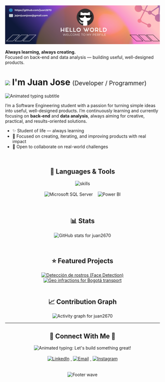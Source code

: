 <!-- ====== BANNER ====== -->
![Juan Jose Banner](./banner.png)

<!-- Hero text (replaces the previous right-aligned owl image) -->
<p align="left">
  <strong>Always learning, always creating.</strong><br/>
  Focused on back-end and data analysis — building useful, well-designed products.
</p>

<!-- ====== HEADER ====== -->
<h1>
  <img src="https://emojis.slackmojis.com/emojis/images/1531849430/4246/blob-sunglasses.gif?1531849430" width="30" />
  I'm Juan Jose
  <span style="font-size:0.7em; font-weight:400;">(Developer / Programmer)</span>
</h1>

<!-- Animated subtitle -->
<p align="left">
  <img
    src="https://readme-typing-svg.demolab.com?font=JetBrains+Mono&weight=700&size=20&pause=1200&color=79D3C3&vCenter=true&width=750&lines=Software+Engineering+student;Back-end+%26+Data+Analysis+focused;I+love+building+useful%2C+well-designed+products;Always+learning%2C+always+creating"
    alt="Animated typing subtitle"
  />
</p>

<!-- ====== INTRO ====== -->
<p align="left">
  I’m a Software Engineering student with a passion for turning simple ideas into useful, well-designed products.
  I’m continuously learning and currently focusing on <b>back-end</b> and <b>data analysis</b>, always aiming for creative,
  practical, and results-oriented solutions.
</p>

- ✨ Student of life — always learning  
- 🌱 Focused on creating, iterating, and improving products with real impact  
- 🤝 Open to collaborate on real-world challenges

<br/>

<!-- ====== STACK / SKILLS ====== -->
<h2 align="center">🧰 Languages & Tools</h2>

<!-- Row 1: skillicons (incluye PostgreSQL y mantiene MySQL) -->
<p align="center">
  <img
    src="https://skillicons.dev/icons?i=py,java,js,html,css,git,mysql,cs"
    height="48"
    alt="skills"
  />
</p>

<!-- Row 2: Shields (Power BI) -->
<p align="center">
  <!-- Microsoft SQL Server -->
  <img
    src="https://img.shields.io/badge/Microsoft%20SQL%20Server-CC2927?style=for-the-badge&logo=microsoft%20sql%20server&logoColor=white"
    alt="Microsoft SQL Server"
    height="28"
    style="margin:4px 6px;"
  />
  <!-- Power BI -->
  <img
    src="https://img.shields.io/badge/Power%20BI-F2C811?style=for-the-badge&logo=powerbi&logoColor=black"
    alt="Power BI"
    height="28"
    style="margin:4px 6px;"
  />
</p>

<br/>

<!-- ====== STATS ====== -->
<h2 align="center">📊 Stats</h2>
<p align="center">
  <img
    src="https://github-readme-stats.vercel.app/api?username=juan2670&show_icons=true&title_color=ffeb95&text_color=79d3c3&icon_color=c792ea&bg_color=011627&hide_border=false"
    alt="GitHub stats for juan2670" />
</p>

<br/>

<!-- ====== FEATURED PROJECTS ====== -->
<h2 align="center">⭐ Featured Projects</h2>
<div align="center">
  <!-- Face Detection -->
  <a href="https://github.com/juan2670/Deteccion-de-rostros">
    <img
      src="https://github-readme-stats.vercel.app/api/pin/?username=juan2670&repo=Deteccion-de-rostros&title_color=ffeb95&text_color=79d3c3&bg_color=011627&hide_border=false"
      alt="Detección de rostros (Face Detection)" />
  </a>
  <!-- Geo Infractions – Bogotá Transport -->
  <a href="https://github.com/juan2670/geo-infracciones-transporte-bogota">
    <img
      src="https://github-readme-stats.vercel.app/api/pin/?username=juan2670&repo=geo-infracciones-transporte-bogota&title_color=ffeb95&text_color=79d3c3&bg_color=011627&hide_border=false"
      alt="Geo infractions for Bogotá transport" />
  </a>
</div>

<br/>

<!-- ====== CONTRIBUTION GRAPH ====== -->
<h2 align="center">📈 Contribution Graph</h2>
<p align="center">
  <img
    src="https://github-readme-activity-graph.vercel.app/graph?username=juan2670&bg_color=011627&color=79d3c3&line=c792ea&point=ffeb95&area=true&hide_border=false"
    alt="Activity graph for juan2670" />
</p>

---

<!-- Connect Section -->
<h2 align="center">🤝 Connect With Me 🤝</h2>

<!-- Animated headline -->
<p align="center">
  <img
    src="https://readme-typing-svg.demolab.com?font=JetBrains+Mono&weight=600&size=22&pause=1200&color=79D3C3&center=true&vCenter=true&width=700&lines=Let's+build+something+great+%F0%9F%9A%80;Open+to+collaboration+and+new+ideas;Say+hi+on+LinkedIn+or+email+%F0%9F%91%8B"
    alt="Animated typing: Let's build something great!"
  />
</p>

<!-- Badges -->
<div align="center">
  <a href="https://www.linkedin.com/in/juan-jose-jejen-097785295/" target="_blank">
    <img
      src="https://img.shields.io/badge/LinkedIn-%231E77B5.svg?&style=for-the-badge&logo=linkedin&logoColor=white"
      alt="LinkedIn"
      style="margin: 4px;"
    />
  </a>

  <a href="mailto:jejenjuanjose@gmail.com" target="_blank">
    <img
      src="https://img.shields.io/badge/Gmail-D14836?style=for-the-badge&logo=gmail&logoColor=white"
      alt="Email"
      style="margin: 4px;"
    />
  </a>

  <a href="https://www.instagram.com/juan.__.2670/" target="_blank">
    <img
      src="https://img.shields.io/badge/Instagram-E4405F?style=for-the-badge&logo=instagram&logoColor=white"
      alt="Instagram"
      style="margin: 4px;"
    />
  </a>
</div>

<!-- Subtle separator -->
<br/>

<!-- Footer wave -->
<p align="center">
  <img
    src="https://capsule-render.vercel.app/api?type=waving&color=gradient&height=65&section=footer"
    alt="Footer wave"
  />
</p>
